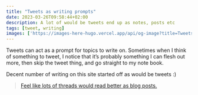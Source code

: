 ```yaml
---
title: "Tweets as writing prompts"
date: 2023-03-26T09:58:44+02:00
description: A lot of would be tweets end up as notes, posts etc
tags: [tweet, writing]
images: ['https://images-here-hugo.vercel.app/api/og-image?title=Tweets%20as%20writing%20prompts']
---
```



Tweets can act as a prompt for topics to write on. Sometimes when I think of something to tweet, I notice that it’s probably something I can flesh out more, then skip the tweet thing, and go straight to my note book.

Decent number of writing on this site started off as would be tweets :)

> [Feel like lots of threads would read better as blog posts.](https://twitter.com/guidefari/status/1576272250407264256)